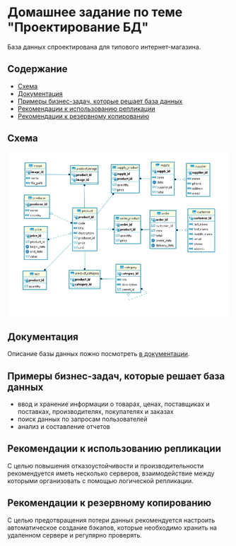 # Домашнее задание по теме "Проектирование БД"

База данных спроектирована для типового интернет-магазина.

## Содержание

* [Схема](#Схема)
* [Документация](#Документация)
* [Примеры бизнес-задач, которые решает база данных](#Примеры-бизнес-задач-которые-решает-база-данных)
* [Рекомендации к использованию репликации](#Рекомендации-к-использованию-репликации)
* [Рекомендации к резервному копированию](#Рекомендации-к-резервному-копированию)

## Схема

![Схема БД](db-schema.jpg)

## Документация

Описание базы данных пожно посмотреть [в документации](https://github.com/eugeniyas/otus-databases/blob/main/L1HW1/documentation.pdf).

## Примеры бизнес-задач, которые решает база данных

- ввод и хранение информации о товарах, ценах, поставщиках и поставках, производителях, покупателях и заказах
- поиск данных по запросам пользователей
- анализ и составление отчетов

## Рекомендации к использованию репликации

С целью повышения отказоустойчивости и производительности рекомендуется иметь несколько серверов, взаимодействие между которыми организовать с помощью логической репликации.

## Рекомендации к резервному копированию

С целью предотвращения потери данных рекомендуется настроить автоматическое создание бэкапов, которые необходимо хранить на удаленном сервере и регулярно проверять.
